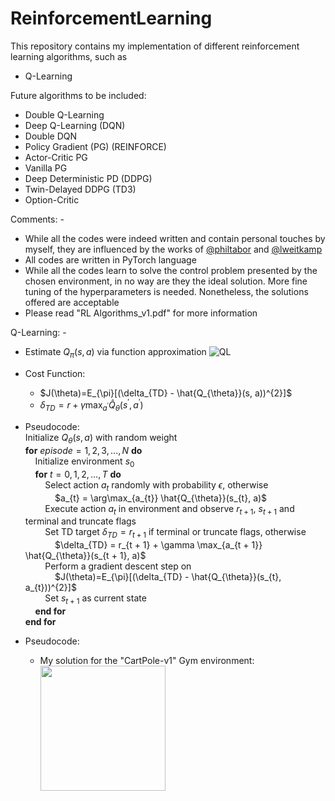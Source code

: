 # ReinforcementLearning
This repository contains my implementation of different reinforcement learning algorithms, such as
 - Q-Learning

Future algorithms to be included:
 - Double Q-Learning
 - Deep Q-Learning (DQN)
 - Double DQN
 - Policy Gradient (PG) (REINFORCE)
 - Actor-Critic PG
 - Vanilla PG
 - Deep Deterministic PD (DDPG)
 - Twin-Delayed DDPG (TD3)
 - Option-Critic

Comments: -
 - While all the codes were indeed written and contain personal touches by myself, they are influenced by the works of [@philtabor](https://github.com/philtabor) and [@lweitkamp](https://github.com/lweitkamp)
 - All codes are written in PyTorch language
 - While all the codes learn to solve the control problem presented by the chosen environment, in no way are they the ideal solution. More fine tuning of the hyperparameters is needed. Nonetheless, the solutions offered are acceptable
 - Please read "RL Algorithms_v1.pdf" for more information

Q-Learning: -
 - Estimate $Q_{\pi}(s, a)$ via function approximation
![QL](https://github.com/SaifAlWahaibi/ReinforcementLearning/assets/106843163/573616c2-038b-4845-8654-36cf31e9ee19)

 - Cost Function:
     - $J(\theta)=E_{\pi}[(\delta_{TD} - \hat{Q_{\theta}}(s, a))^{2}]$
     - $\delta_{TD} = r + \gamma \max_{a^{'}} \hat{Q}_{\theta}(s^{'}, a^{'})$

 - Pseudocode:
<br>Initialize $Q_{\theta}(s, a)$ with random weight
<br>**for** $episode = 1, 2, 3, ..., N$ **do**
<br>&nbsp; &nbsp; Initialize environment $s_{0}$
<br>&nbsp; &nbsp; **for** $t = 0, 1, 2, ..., T$ **do**
<br>&nbsp; &nbsp; &nbsp; &nbsp; Select action $a_{t}$ randomly with probability $\epsilon$, otherwise
<br>&nbsp; &nbsp; &nbsp; &nbsp; &nbsp; &nbsp; $a_{t} = \arg\max_{a_{t}} \hat{Q_{\theta}}(s_{t}, a)$
<br>&nbsp; &nbsp; &nbsp; &nbsp; Execute action $a_{t}$ in environment and observe $r_{t + 1}$, $s_{t + 1}$ and terminal and truncate flags
<br>&nbsp; &nbsp; &nbsp; &nbsp; Set TD target $\delta_{TD} = r_{t + 1}$ if terminal or truncate flags, otherwise
<br>&nbsp; &nbsp; &nbsp; &nbsp; &nbsp; &nbsp; $\delta_{TD} = r_{t + 1} + \gamma \max_{a_{t + 1}} \hat{Q_{\theta}}(s_{t + 1}, a)$
<br>&nbsp; &nbsp; &nbsp; &nbsp; Perform a gradient descent step on
<br>&nbsp; &nbsp; &nbsp; &nbsp; &nbsp; &nbsp; $J(\theta)=E_{\pi}[(\delta_{TD} - \hat{Q_{\theta}}(s_{t}, a_{t}))^{2}]$
<br>&nbsp; &nbsp; &nbsp; &nbsp; Set $s_{t + 1}$ as current state
<br>&nbsp; &nbsp; **end for**
<br>**end for**

 - Pseudocode:
     - My solution for the "CartPole-v1" Gym environment:
       <img src="https://github.com/SaifAlWahaibi/ReinforcementLearning/assets/106843163/2b113d07-9ccd-47f0-9762-d1ed03df73d6" width="200" height="200">
